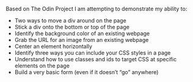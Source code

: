 Based on The Odin Project I am attempting to demonstrate my ability to:
<ul>
    <li>Two ways to move a div around on the page</li>
    <li>Stick a div onto the bottom or top of the page</li>
    <li>Identify the background color of an existing webpage</li>
    <li>Grab the URL for an image from an existing webpage</li>
    <li>Center an element horizontally</li>
    <li>Identify three ways you can include your CSS styles in a page</li>
    <li>Understand how to use classes and ids to target CSS at specific elements on the page</li>
    <li>Build a very basic form (even if it doesn’t “go” anywhere)</li>
    </ul>
